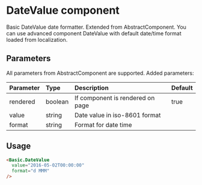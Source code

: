# DateValue component

Basic DateValue date formatter. Extended from AbstractComponent. You can use advanced component DateValue with default date/time format loaded from localization.

## Parameters

All parameters from AbstractComponent are supported. Added parameters:

| Parameter | Type | Description | Default  |
| --- | :--- | :--- | :--- |
| rendered | boolean | If component is rendered on page | true |
| value  | string | Date value in iso-8601 format |  |
| format  | string | Format for date time |  | |

## Usage

```html
<Basic.DateValue
  value="2016-05-02T00:00:00"
  format="d MMM"
/>
```
